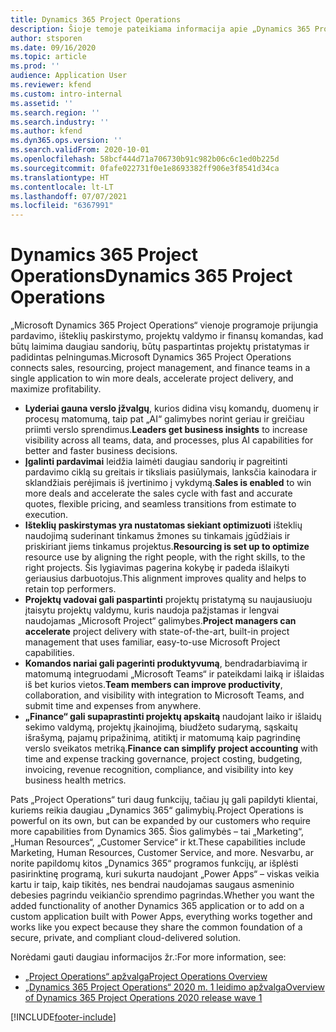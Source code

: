 ```yaml
---
title: Dynamics 365 Project Operations
description: Šioje temoje pateikiama informacija apie „Dynamics 365 Project Operations“.
author: stsporen
ms.date: 09/16/2020
ms.topic: article
ms.prod: ''
audience: Application User
ms.reviewer: kfend
ms.custom: intro-internal
ms.assetid: ''
ms.search.region: ''
ms.search.industry: ''
ms.author: kfend
ms.dyn365.ops.version: ''
ms.search.validFrom: 2020-10-01
ms.openlocfilehash: 58bcf444d71a706730b91c982b06c6c1ed0b225d
ms.sourcegitcommit: 0fafe022731f0e1e8693382ff906e3f8541d34ca
ms.translationtype: HT
ms.contentlocale: lt-LT
ms.lasthandoff: 07/07/2021
ms.locfileid: "6367991"
---
```

# <a name="dynamics-365-project-operations"></a><span data-ttu-id="af9d7-103">Dynamics 365 Project Operations</span><span class="sxs-lookup"><span data-stu-id="af9d7-103">Dynamics 365 Project Operations</span></span>

<span data-ttu-id="af9d7-104">„Microsoft Dynamics 365 Project Operations“ vienoje programoje prijungia pardavimo, išteklių paskirstymo, projektų valdymo ir finansų komandas, kad būtų laimima daugiau sandorių, būtų paspartintas projektų pristatymas ir padidintas pelningumas.</span><span class="sxs-lookup"><span data-stu-id="af9d7-104">Microsoft Dynamics 365 Project Operations connects sales, resourcing, project management, and finance teams in a single application to win more deals, accelerate project delivery, and maximize profitability.</span></span>

-   <span data-ttu-id="af9d7-105">**Lyderiai gauna verslo įžvalgų**, kurios didina visų komandų, duomenų ir procesų matomumą, taip pat „AI“ galimybes norint geriau ir greičiau priimti verslo sprendimus.</span><span class="sxs-lookup"><span data-stu-id="af9d7-105">**Leaders get business insights** to increase visibility across all teams, data, and processes, plus AI capabilities for better and faster business decisions.</span></span>
-   <span data-ttu-id="af9d7-106">**Įgalinti pardavimai** leidžia laimėti daugiau sandorių ir pagreitinti pardavimo ciklą su greitais ir tiksliais pasiūlymais, lanksčia kainodara ir sklandžiais perėjimais iš įvertinimo į vykdymą.</span><span class="sxs-lookup"><span data-stu-id="af9d7-106">**Sales is enabled** to win more deals and accelerate the sales cycle with fast and accurate quotes, flexible pricing, and seamless transitions from estimate to execution.</span></span>
-   <span data-ttu-id="af9d7-107">**Išteklių paskirstymas yra nustatomas siekiant optimizuoti** išteklių naudojimą suderinant tinkamus žmones su tinkamais įgūdžiais ir priskiriant jiems tinkamus projektus.</span><span class="sxs-lookup"><span data-stu-id="af9d7-107">**Resourcing is set up to optimize** resource use by aligning the right people, with the right skills, to the right projects.</span></span> <span data-ttu-id="af9d7-108">Šis lygiavimas pagerina kokybę ir padeda išlaikyti geriausius darbuotojus.</span><span class="sxs-lookup"><span data-stu-id="af9d7-108">This alignment improves quality and helps to retain top performers.</span></span>
-   <span data-ttu-id="af9d7-109">**Projektų vadovai gali paspartinti** projektų pristatymą su naujausiuoju įtaisytu projektų valdymu, kuris naudoja pažįstamas ir lengvai naudojamas „Microsoft Project“ galimybes.</span><span class="sxs-lookup"><span data-stu-id="af9d7-109">**Project managers can accelerate** project delivery with state-of-the-art, built-in project management that uses familiar, easy-to-use Microsoft Project capabilities.</span></span>
-   <span data-ttu-id="af9d7-110">**Komandos nariai gali pagerinti produktyvumą**, bendradarbiavimą ir matomumą integruodami „Microsoft Teams“ ir pateikdami laiką ir išlaidas iš bet kurios vietos.</span><span class="sxs-lookup"><span data-stu-id="af9d7-110">**Team members can improve productivity**, collaboration, and visibility with integration to Microsoft Teams, and submit time and expenses from anywhere.</span></span>
-   <span data-ttu-id="af9d7-111">**„Finance“ gali supaprastinti projektų apskaitą** naudojant laiko ir išlaidų sekimo valdymą, projektų įkainojimą, biudžeto sudarymą, sąskaitų išrašymą, pajamų pripažinimą, atitiktį ir matomumą kaip pagrindinę verslo sveikatos metriką.</span><span class="sxs-lookup"><span data-stu-id="af9d7-111">**Finance can simplify project accounting** with time and expense tracking governance, project costing, budgeting, invoicing, revenue recognition, compliance, and visibility into key business health metrics.</span></span>

<span data-ttu-id="af9d7-112">Pats „Project Operations“ turi daug funkcijų, tačiau jų gali papildyti klientai, kuriems reikia daugiau „Dynamics 365“ galimybių.</span><span class="sxs-lookup"><span data-stu-id="af9d7-112">Project Operations is powerful on its own, but can be expanded by our customers who require more capabilities from Dynamics 365.</span></span> <span data-ttu-id="af9d7-113">Šios galimybės – tai „Marketing“, „Human Resources“, „Customer Service“ ir kt.</span><span class="sxs-lookup"><span data-stu-id="af9d7-113">These capabilities include Marketing, Human Resources, Customer Service, and more.</span></span> <span data-ttu-id="af9d7-114">Nesvarbu, ar norite papildomų kitos „Dynamics 365“ programos funkcijų, ar išplėsti pasirinktinę programą, kuri sukurta naudojant „Power Apps“ – viskas veikia kartu ir taip, kaip tikitės, nes bendrai naudojamas saugaus asmeninio debesies pagrindu veikiančio sprendimo pagrindas.</span><span class="sxs-lookup"><span data-stu-id="af9d7-114">Whether you want the added functionality of another Dynamics 365 application or to add on a custom application built with Power Apps, everything works together and works like you expect because they share the common foundation of a secure, private, and compliant cloud-delivered solution.</span></span>

<span data-ttu-id="af9d7-115">Norėdami gauti daugiau informacijos žr.:</span><span class="sxs-lookup"><span data-stu-id="af9d7-115">For more information, see:</span></span>

- [<span data-ttu-id="af9d7-116">„Project Operations“ apžvalga</span><span class="sxs-lookup"><span data-stu-id="af9d7-116">Project Operations Overview</span></span>](https://dynamics.microsoft.com/en-us/project-operations/overview/)
- [<span data-ttu-id="af9d7-117">„Dynamics 365 Project Operations“ 2020 m. 1 leidimo apžvalga</span><span class="sxs-lookup"><span data-stu-id="af9d7-117">Overview of Dynamics 365 Project Operations 2020 release wave 1</span></span>](/dynamics365-release-plan/2020wave1/dynamics365-project-operations/)



[!INCLUDE[footer-include](includes/footer-banner.md)]
